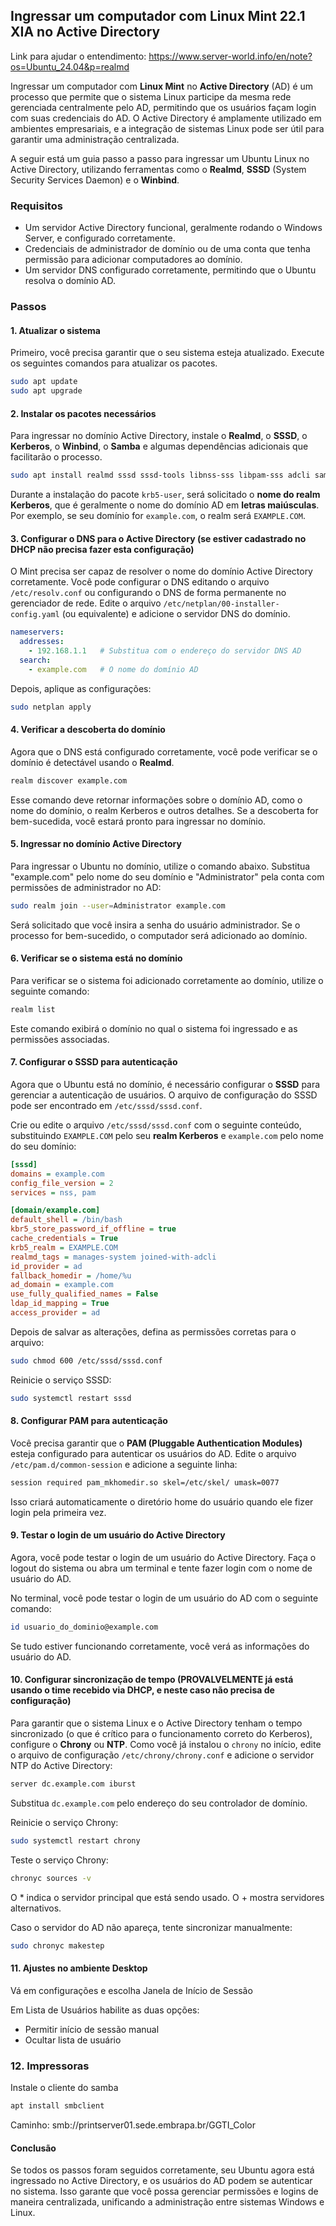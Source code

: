 ## Ingressar um computador com **Linux Mint 22.1 XIA** no **Active Directory**

Link para ajudar o entendimento: https://www.server-world.info/en/note?os=Ubuntu_24.04&p=realmd

Ingressar um computador com **Linux Mint** no **Active Directory** (AD) é um processo que permite que o sistema Linux participe da mesma rede gerenciada centralmente pelo AD, permitindo que os usuários façam login com suas credenciais do AD. O Active Directory é amplamente utilizado em ambientes empresariais, e a integração de sistemas Linux pode ser útil para garantir uma administração centralizada.

A seguir está um guia passo a passo para ingressar um Ubuntu Linux no Active Directory, utilizando ferramentas como o **Realmd**, **SSSD** (System Security Services Daemon) e o **Winbind**.

### Requisitos
- Um servidor Active Directory funcional, geralmente rodando o Windows Server, e configurado corretamente.
- Credenciais de administrador de domínio ou de uma conta que tenha permissão para adicionar computadores ao domínio.
- Um servidor DNS configurado corretamente, permitindo que o Ubuntu resolva o domínio AD.

### Passos

#### 1. Atualizar o sistema
Primeiro, você precisa garantir que o seu sistema esteja atualizado. Execute os seguintes comandos para atualizar os pacotes.

```bash
sudo apt update
sudo apt upgrade
```

#### 2. Instalar os pacotes necessários
Para ingressar no domínio Active Directory, instale o **Realmd**, o **SSSD**, o **Kerberos**, o **Winbind**, o **Samba** e algumas dependências adicionais que facilitarão o processo.

```bash
sudo apt install realmd sssd sssd-tools libnss-sss libpam-sss adcli samba-common-bin krb5-user chrony
```

Durante a instalação do pacote `krb5-user`, será solicitado o **nome do realm Kerberos**, que é geralmente o nome do domínio AD em **letras maiúsculas**. Por exemplo, se seu domínio for `example.com`, o realm será `EXAMPLE.COM`.

#### 3. Configurar o DNS para o Active Directory (se estiver cadastrado no DHCP não precisa fazer esta configuração)
O Mint precisa ser capaz de resolver o nome do domínio Active Directory corretamente. Você pode configurar o DNS editando o arquivo `/etc/resolv.conf` ou configurando o DNS de forma permanente no gerenciador de rede. Edite o arquivo `/etc/netplan/00-installer-config.yaml` (ou equivalente) e adicione o servidor DNS do domínio.

```yaml
nameservers:
  addresses:
    - 192.168.1.1   # Substitua com o endereço do servidor DNS AD
  search:
    - example.com   # O nome do domínio AD
```

Depois, aplique as configurações:

```bash
sudo netplan apply
```

#### 4. Verificar a descoberta do domínio
Agora que o DNS está configurado corretamente, você pode verificar se o domínio é detectável usando o **Realmd**.

```bash
realm discover example.com
```

Esse comando deve retornar informações sobre o domínio AD, como o nome do domínio, o realm Kerberos e outros detalhes. Se a descoberta for bem-sucedida, você estará pronto para ingressar no domínio.

#### 5. Ingressar no domínio Active Directory
Para ingressar o Ubuntu no domínio, utilize o comando abaixo. Substitua "example.com" pelo nome do seu domínio e "Administrator" pela conta com permissões de administrador no AD:

```bash
sudo realm join --user=Administrator example.com
```

Será solicitado que você insira a senha do usuário administrador. Se o processo for bem-sucedido, o computador será adicionado ao domínio.

#### 6. Verificar se o sistema está no domínio
Para verificar se o sistema foi adicionado corretamente ao domínio, utilize o seguinte comando:

```bash
realm list
```

Este comando exibirá o domínio no qual o sistema foi ingressado e as permissões associadas.

#### 7. Configurar o SSSD para autenticação
Agora que o Ubuntu está no domínio, é necessário configurar o **SSSD** para gerenciar a autenticação de usuários. O arquivo de configuração do SSSD pode ser encontrado em `/etc/sssd/sssd.conf`.

Crie ou edite o arquivo `/etc/sssd/sssd.conf` com o seguinte conteúdo, substituindo `EXAMPLE.COM` pelo seu **realm Kerberos** e `example.com` pelo nome do seu domínio:

```ini
[sssd]
domains = example.com
config_file_version = 2
services = nss, pam

[domain/example.com]
default_shell = /bin/bash
kbr5_store_password_if_offline = true
cache_credentials = True
krb5_realm = EXAMPLE.COM
realmd_tags = manages-system joined-with-adcli
id_provider = ad
fallback_homedir = /home/%u
ad_domain = example.com
use_fully_qualified_names = False
ldap_id_mapping = True
access_provider = ad


```

Depois de salvar as alterações, defina as permissões corretas para o arquivo:

```bash
sudo chmod 600 /etc/sssd/sssd.conf
```

Reinicie o serviço SSSD:

```bash
sudo systemctl restart sssd
```

#### 8. Configurar PAM para autenticação
Você precisa garantir que o **PAM (Pluggable Authentication Modules)** esteja configurado para autenticar os usuários do AD. Edite o arquivo `/etc/pam.d/common-session` e adicione a seguinte linha:

```bash
session required pam_mkhomedir.so skel=/etc/skel/ umask=0077
```

Isso criará automaticamente o diretório home do usuário quando ele fizer login pela primeira vez.

#### 9. Testar o login de um usuário do Active Directory
Agora, você pode testar o login de um usuário do Active Directory. Faça o logout do sistema ou abra um terminal e tente fazer login com o nome de usuário do AD.

No terminal, você pode testar o login de um usuário do AD com o seguinte comando:

```bash
id usuario_do_dominio@example.com
```

Se tudo estiver funcionando corretamente, você verá as informações do usuário do AD.



#### 10. Configurar sincronização de tempo (PROVALVELMENTE já está usando o time recebido via DHCP, e neste caso não precisa de configuração)

Para garantir que o sistema Linux e o Active Directory tenham o tempo sincronizado (o que é crítico para o funcionamento correto do Kerberos), configure o **Chrony** ou **NTP**. Como você já instalou o `chrony` no início, edite o arquivo de configuração `/etc/chrony/chrony.conf` e adicione o servidor NTP do Active Directory:

```bash
server dc.example.com iburst
```

Substitua `dc.example.com` pelo endereço do seu controlador de domínio.

Reinicie o serviço Chrony:

```bash
sudo systemctl restart chrony
```

Teste o serviço Chrony:

```bash
chronyc sources -v
```
O * indica o servidor principal que está sendo usado.
O + mostra servidores alternativos.

Caso o servidor do AD não apareça, tente sincronizar manualmente:
```bash
sudo chronyc makestep
```

#### 11. Ajustes no ambiente Desktop
Vá em configurações e escolha Janela de Início de Sessão

Em Lista de Usuários habilite as duas opções:
- Permitir início de sessão manual
- Ocultar lista de usuário


### 12. Impressoras

Instale o cliente do samba
```bash
apt install smbclient
```
Caminho: 
smb://printserver01.sede.embrapa.br/GGTI_Color



#### Conclusão
Se todos os passos foram seguidos corretamente, seu Ubuntu agora está ingressado no Active Directory, e os usuários do AD podem se autenticar no sistema. Isso garante que você possa gerenciar permissões e logins de maneira centralizada, unificando a administração entre sistemas Windows e Linux.
